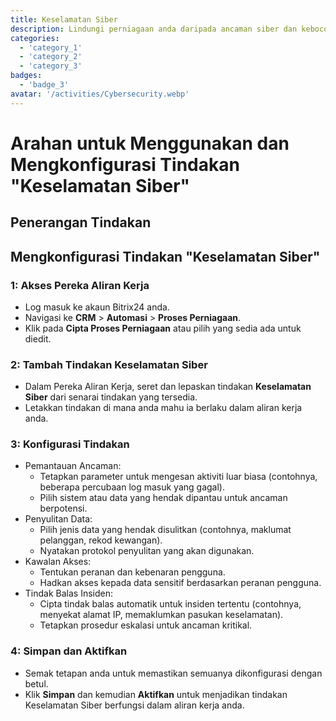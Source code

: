 ```yaml
---
title: Keselamatan Siber
description: Lindungi perniagaan anda daripada ancaman siber dan kebocoran data.
categories: 
  - 'category_1'
  - 'category_2'
  - 'category_3'
badges: 
  - 'badge_3'
avatar: '/activities/Cybersecurity.webp'
---
```

# Arahan untuk Menggunakan dan Mengkonfigurasi Tindakan "Keselamatan Siber"

## Penerangan Tindakan

## **Mengkonfigurasi Tindakan "Keselamatan Siber"**

### 1: Akses Pereka Aliran Kerja
- Log masuk ke akaun Bitrix24 anda.
- Navigasi ke **CRM** > **Automasi** > **Proses Perniagaan**.
- Klik pada **Cipta Proses Perniagaan** atau pilih yang sedia ada untuk diedit.

### 2: Tambah Tindakan Keselamatan Siber
- Dalam Pereka Aliran Kerja, seret dan lepaskan tindakan **Keselamatan Siber** dari senarai tindakan yang tersedia.
- Letakkan tindakan di mana anda mahu ia berlaku dalam aliran kerja anda.

### 3: Konfigurasi Tindakan
- Pemantauan Ancaman:
  - Tetapkan parameter untuk mengesan aktiviti luar biasa (contohnya, beberapa percubaan log masuk yang gagal).
  - Pilih sistem atau data yang hendak dipantau untuk ancaman berpotensi.
- Penyulitan Data:
  - Pilih jenis data yang hendak disulitkan (contohnya, maklumat pelanggan, rekod kewangan).
  - Nyatakan protokol penyulitan yang akan digunakan.
- Kawalan Akses:
  - Tentukan peranan dan kebenaran pengguna.
  - Hadkan akses kepada data sensitif berdasarkan peranan pengguna.
- Tindak Balas Insiden:
  - Cipta tindak balas automatik untuk insiden tertentu (contohnya, menyekat alamat IP, memaklumkan pasukan keselamatan).
  - Tetapkan prosedur eskalasi untuk ancaman kritikal.

### 4: Simpan dan Aktifkan
- Semak tetapan anda untuk memastikan semuanya dikonfigurasi dengan betul.
- Klik **Simpan** dan kemudian **Aktifkan** untuk menjadikan tindakan Keselamatan Siber berfungsi dalam aliran kerja anda.